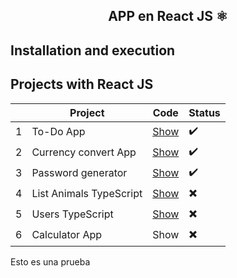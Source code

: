 <div align="center">
    <h2>APP en React JS ⚛️</h2>
</div>

## Installation and execution


## Projects with React JS

|  | Project | Code | Status |
| --- | --- | --- | --- |
| 1 | To-Do App | [Show](projects/01-to-do/)  | ✔️ |
| 2 | Currency convert App | [Show](projects/02-currency-convert) | ✔️ |
| 3 | Password generator | [Show](projects/03-password-generator) | ✔️ |
| 4 | List Animals TypeScript | [Show](projects/04-list-animals) | ✖️ |
| 5 | Users TypeScript | [Show](projects/05-users-ts) | ✖️ |
| 6 | Calculator App | Show | ✖️ |



Esto es una prueba